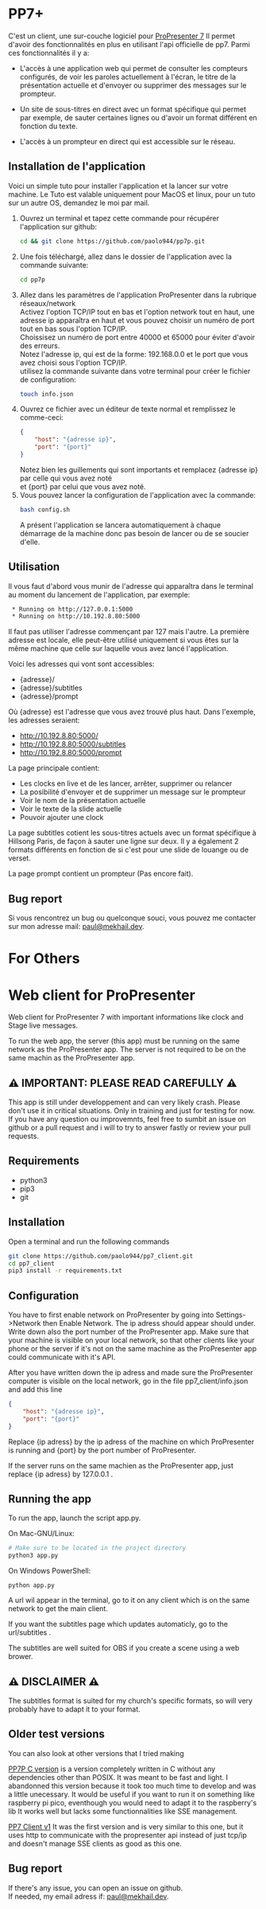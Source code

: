 # PP7+

C'est un client, une sur-couche logiciel pour [ProPresenter 7](https://renewedvision.com/propresenter)
Il permet d'avoir des fonctionnalités en plus en utilisant l'api officielle de
pp7. Parmi ces fonctionnalités il y a:

- L'accès à une application web qui permet de consulter les compteurs configurés,
    de voir les paroles actuellement à l'écran, le titre de la présentation actuelle
    et d'envoyer ou supprimer des messages sur le prompteur.

- Un site de sous-titres en direct avec un format spécifique qui permet par exemple,
    de sauter certaines lignes ou d'avoir un format différent en fonction du texte.

- L'accès à un prompteur en direct qui est accessible sur le réseau.

## Installation de l'application

Voici un simple tuto pour installer l'application et la lancer sur votre machine.
Le Tuto est valable uniquement pour MacOS et linux, pour un tuto sur un autre OS,
demandez le moi par mail.

1. Ouvrez un terminal et tapez cette commande pour récupérer l'application sur
    github:  
    ```bash
    cd && git clone https://github.com/paolo944/pp7p.git
    ```
2. Une fois téléchargé, allez dans le dossier de l'application avec la commande suivante:  
    ```bash
    cd pp7p
    ```
3. Allez dans les paramètres de l'application ProPresenter dans la rubrique réseaux/network  
    Activez l'option TCP/IP tout en bas et l'option network tout en haut, une adresse ip apparaîtra en haut et vous pouvez choisir un numéro de port tout en bas sous l'option TCP/IP.  
    Choissisez un numéro de port entre 40000 et 65000 pour éviter d'avoir des erreurs.  
    Notez l'adresse ip, qui est de la forme: 192.168.0.0 et le port que vous avez choisi sous l'option TCP/IP.  
    utilisez la commande suivante dans votre terminal pour créer le fichier de configuration:  
    ```bash
    touch info.json
    ```
4. Ouvrez ce fichier avec un éditeur de texte normal et remplissez le comme-ceci:
    ```json
    {
        "host": "{adresse ip}",
        "port": "{port}"
    }
    ```
    Notez bien les guillements qui sont importants et remplacez {adresse ip} par celle qui vous avez noté  
    et {port} par celui que vous avez noté.
5. Vous pouvez lancer la configuration de l'application avec la commande:
    ```bash
    bash config.sh
    ```
    A présent l'application se lancera automatiquement à chaque démarrage de la machine donc
    pas besoin de lancer ou de se soucier d'elle.

## Utilisation

Il vous faut d'abord vous munir de l'adresse qui apparaîtra dans le terminal
au moment du lancement de l'application, par exemple:
```bash
 * Running on http://127.0.0.1:5000
 * Running on http://10.192.8.80:5000
```

Il faut pas utiliser l'adresse commençant par 127 mais l'autre.
La première adresse est locale, elle peut-être utilisé uniquement
si vous êtes sur la même machine que celle sur laquelle vous avez lancé
l'application.

Voici les adresses qui vont sont accessibles:
- {adresse}/
- {adresse}/subtitles
- {adresse}/prompt

Où {adresse} est l'adresse que vous avez trouvé plus haut.
Dans l'exemple, les adresses seraient:
- http://10.192.8.80:5000/
- http://10.192.8.80:5000/subtitles
- http://10.192.8.80:5000/prompt

La page principale contient:

- Les clocks en live et de les lancer, arrêter, supprimer ou relancer
- La posibilité d'envoyer et de supprimer un message sur le prompteur
- Voir le nom de la présentation actuelle
- Voir le texte de la slide actuelle
- Pouvoir ajouter une clock

La page subtitles cotient les sous-titres actuels avec un format spécifique
à Hillsong Paris, de façon à sauter une ligne sur deux.
Il y a également 2 formats différents en fonction de si c'est pour une slide
de louange ou de verset.

La page prompt contient un prompteur (Pas encore fait).

## Bug report

Si vous rencontrez un bug ou quelconque souci, vous pouvez me contacter sur
mon adresse mail: [paul@mekhail.dev](mailto:paul@mekhail.dev).

# For Others

# Web client for ProPresenter

Web client for ProPresenter 7 with important informations like clock and Stage live messages.

To run the web app, the server (this app) must be running on the same network as the ProPresenter app.
The server is not required to be on the same machin as the ProPresenter app.

## ⚠️ **IMPORTANT: PLEASE READ CAREFULLY** ⚠️
This app is still under developpement and can very likely crash.
Please don't use it in critical situations. Only in training and
just for testing for now.
If you have any question ou improvemnts, feel free to sumbit
an issue on github or a pull request and i will to try to
answer fastly or review your pull requests.

## Requirements
- python3
- pip3
- git

## Installation
Open a terminal and run the following commands
```bash
git clone https://github.com/paolo944/pp7_client.git
cd pp7_client
pip3 install -r requirements.txt
```
## Configuration
You have to first enable network on ProPresenter by going into Settings->Network then Enable Network.
The ip adress should appear should under. Write down also the port number of the ProPresenter app.
Make sure that your machine is visible on your local network, so that other clients like your phone or the server
if it's not on the same machine as the ProPresenter app could communicate with it's API.

After you have written down the ip adress and made sure the ProPresenter computer is visible on the local 
network, go in the file pp7_client/info.json and add this line
```json
{
    "host": "{adresse ip}",
    "port": "{port}"
}
```
Replace  {ip adress} by the ip adress of the machine on which ProPresenter is running and {port} by the port number 
of ProPresenter.

If the server runs on the same machien as the ProPresenter app, just replace {ip adress} by 127.0.0.1 .

## Running the app
To run the app, launch the script app.py.

On Mac-GNU/Linux:
```bash
# Make sure to be located in the project directory
python3 app.py
```

On Windows PowerShell:
```
python app.py
```

A url wil appear in the terminal, go to it on any client which is on the same network to get the main client.

If you want the subtitles page which updates automaticly, go to the url/subtitles .

The subtitles are well suited for OBS if you create a scene using a web brower.

## ⚠️ **DISCLAIMER** ⚠️
The subtitles format is suited for my church's specific formats, so will very probably have to adapt it to your format.

## Older test versions

You can also look at other versions that I tried making

[PP7P C version](https://github.com/paolo944/pp7p_c_version) is a version completely
written in C without any dependencies other than POSIX.
It was meant to be fast and light. I abandonned this version because it took too much
time to develop and was a little unecessary. It would be useful if you want to run it
on something like raspberry pi pico, eventhough you would need to adapt it to the raspberry's lib
It works well but lacks some functionnalities like SSE management.  

[PP7 Client v1](https://github.com/paolo944/pp7_client) It was the first version and is
very similar to this one, but it uses http to communicate with the propresenter api instead
of just tcp/ip and doesn't manage SSE clients as good as this one.

## Bug report

If there's any issue, you can open an issue on github.  
If needed, my email adress if: [paul@mekhail.dev](mailto:paul@mekhail.dev).